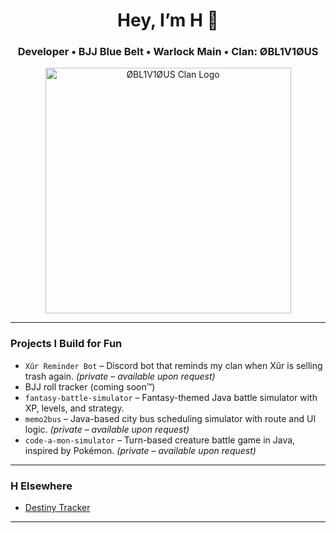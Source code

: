 <h1 align="center">Hey, I’m H 👋</h1>
<h3 align="center">Developer • BJJ Blue Belt • Warlock Main • Clan: ØBL1V1ØUS</h3>

<p align="center">
  <img width="393" alt="ØBL1V1ØUS Clan Logo" src="https://github.com/user-attachments/assets/02a870f5-775d-4c0d-96cb-cf55ea3122b9" />
</p>

---

### Projects I Build for Fun
- `Xûr Reminder Bot` – Discord bot that reminds my clan when Xûr is selling trash again. *(private – available upon request)*
- BJJ roll tracker (coming soon™)
- `fantasy-battle-simulator` – Fantasy-themed Java battle simulator with XP, levels, and strategy.
- `memo2bus` – Java-based city bus scheduling simulator with route and UI logic. *(private – available upon request)*
- `code-a-mon-simulator` – Turn-based creature battle game in Java, inspired by Pokémon. *(private – available upon request)*

---

### H Elsewhere
- [Destiny Tracker](https://destinytracker.com/destiny-2/profile/bungie/4611686018440497979/overview)  

---

<!-- If you're reading this, you’ve either scrolled too far or you’re cool. Either way, ✋ -->
<!-- P.S. The buggy choke works in both jiu-jitsu and code reviews -->
